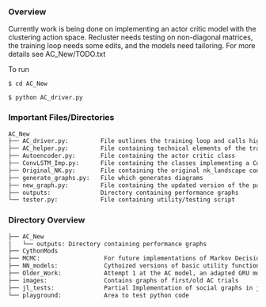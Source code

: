 ### Overview  

Currently work is being done on implementing an actor critic model with the clustering action space. Recluster needs testing on non-diagonal matrices, the training loop needs some edits, and the models need tailoring. For more details see AC_New/TODO.txt


To run 

``` 
$ cd AC_New 

$ python AC_driver.py 
``` 
### Important Files/Directories 

```bash
AC_New
├── AC_driver.py:         File outlines the training loop and calls high level functions
├── AC_helper.py:         File containing technical elements of the training loop
├── Autoencoder.py:       File containing the actor critic class
├── ConvLSTM_Imp.py:      File containing the classes implementing a ConvLSTM in pytorch
├── Original_NK.py:       File containing the original nk_landscape code
├── generate_graphs.py:   File which generates diagrams
├── new_graph.py:         File containing the updated version of the partial copying social network
├── outputs:              Directory containing performance graphs
└── tester.py:            File containing utility/testing script
```

### Directory Overview 
```bash
├── AC_New
│   └── outputs: Directory containing performance graphs
├── CythonMods
├── MCMC:                  For future implementations of Markov Decision Processes 
├── NN_models:             Cythoized versions of basic utility functions used in the first AC model and Simulated annealing 
├── Older_Work:            Attempt 1 at the AC model, an adapted GRU model, and Simulated Annealing which 
├── images:                Contains graphs of first/old AC trials 
├── jl_tests:              Partial Implementation of social graphs in julia
└── playground:            Area to test python code
```